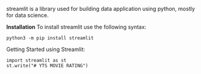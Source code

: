 streamlit is a library used for building data   application using python, mostly for data science.

**Installation**
To install streamlit use the following syntax:
```
python3 -m pip install streamlit
```

Getting Started using Streamlit:
```
import streamlit as st
st.write("# YTS MOVIE RATING")

```
